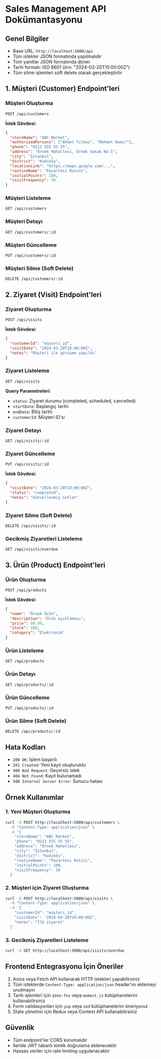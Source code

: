 # Sales Management API Dokümantasyonu

## Genel Bilgiler

- Base URL: `http://localhost:5000/api`
- Tüm istekler JSON formatında yapılmalıdır
- Tüm yanıtlar JSON formatında döner
- Tarih formatı: ISO 8601 (örn: "2024-03-20T10:00:00Z")
- Tüm silme işlemleri soft delete olarak gerçekleştirilir

## 1. Müşteri (Customer) Endpoint'leri

### Müşteri Oluşturma
```http
POST /api/customers
```
**İstek Gövdesi:**
```json
{
  "storeName": "ABC Market",
  "authorizedPersons": ["Ahmet Yılmaz", "Mehmet Demir"],
  "phone": "0212 555 55 55",
  "address": "Örnek Mahallesi, Örnek Sokak No:1",
  "city": "İstanbul",
  "district": "Kadıköy",
  "locationLink": "https://maps.google.com/...",
  "routineName": "Pazartesi Rutini",
  "initialPoints": 100,
  "visitFrequency": 30
}
```

### Müşteri Listeleme
```http
GET /api/customers
```

### Müşteri Detayı
```http
GET /api/customers/:id
```

### Müşteri Güncelleme
```http
PUT /api/customers/:id
```

### Müşteri Silme (Soft Delete)
```http
DELETE /api/customers/:id
```

## 2. Ziyaret (Visit) Endpoint'leri

### Ziyaret Oluşturma
```http
POST /api/visits
```
**İstek Gövdesi:**
```json
{
  "customerId": "müşteri_id",
  "visitDate": "2024-03-20T10:00:00Z",
  "notes": "Müşteri ile görüşme yapıldı"
}
```

### Ziyaret Listeleme
```http
GET /api/visits
```
**Query Parametreleri:**
- `status`: Ziyaret durumu (completed, scheduled, cancelled)
- `startDate`: Başlangıç tarihi
- `endDate`: Bitiş tarihi
- `customerId`: Müşteri ID'si

### Ziyaret Detayı
```http
GET /api/visits/:id
```

### Ziyaret Güncelleme
```http
PUT /api/visits/:id
```
**İstek Gövdesi:**
```json
{
  "visitDate": "2024-03-20T10:00:00Z",
  "status": "completed",
  "notes": "Güncellenmiş notlar"
}
```

### Ziyaret Silme (Soft Delete)
```http
DELETE /api/visits/:id
```

### Gecikmiş Ziyaretleri Listeleme
```http
GET /api/visits/overdue
```

## 3. Ürün (Product) Endpoint'leri

### Ürün Oluşturma
```http
POST /api/products
```
**İstek Gövdesi:**
```json
{
  "name": "Örnek Ürün",
  "description": "Ürün açıklaması",
  "price": 99.99,
  "stock": 100,
  "category": "Elektronik"
}
```

### Ürün Listeleme
```http
GET /api/products
```

### Ürün Detayı
```http
GET /api/products/:id
```

### Ürün Güncelleme
```http
PUT /api/products/:id
```

### Ürün Silme (Soft Delete)
```http
DELETE /api/products/:id
```

## Hata Kodları

- `200 OK`: İşlem başarılı
- `201 Created`: Yeni kayıt oluşturuldu
- `400 Bad Request`: Geçersiz istek
- `404 Not Found`: Kayıt bulunamadı
- `500 Internal Server Error`: Sunucu hatası

## Örnek Kullanımlar

### 1. Yeni Müşteri Oluşturma
```bash
curl -X POST http://localhost:5000/api/customers \
  -H "Content-Type: application/json" \
  -d '{
    "storeName": "ABC Market",
    "phone": "0212 555 55 55",
    "address": "Örnek Mahallesi",
    "city": "İstanbul",
    "district": "Kadıköy",
    "routineName": "Pazartesi Rutini",
    "initialPoints": 100,
    "visitFrequency": 30
  }'
```

### 2. Müşteri için Ziyaret Oluşturma
```bash
curl -X POST http://localhost:5000/api/visits \
  -H "Content-Type: application/json" \
  -d '{
    "customerId": "müşteri_id",
    "visitDate": "2024-03-20T10:00:00Z",
    "notes": "İlk ziyaret"
  }'
```

### 3. Gecikmiş Ziyaretleri Listeleme
```bash
curl -X GET http://localhost:5000/api/visits/overdue
```

## Frontend Entegrasyonu İçin Öneriler

1. Axios veya Fetch API kullanarak HTTP istekleri yapabilirsiniz
2. Tüm isteklerde `Content-Type: application/json` header'ını eklemeyi unutmayın
3. Tarih işlemleri için `date-fns` veya `moment.js` kütüphanelerini kullanabilirsiniz
4. Form validasyonları için `yup` veya `zod` kütüphanelerini öneriyoruz
5. State yönetimi için Redux veya Context API kullanabilirsiniz

## Güvenlik

- Tüm endpoint'ler CORS korumalıdır
- İleride JWT tabanlı kimlik doğrulama eklenecektir
- Hassas veriler için rate limiting uygulanacaktır 